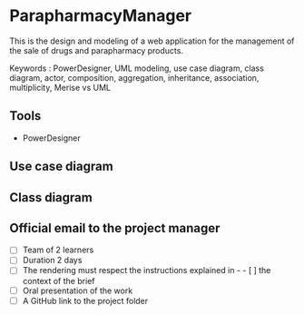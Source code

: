 # ParapharmacyManager
This is the design and modeling of a web application for the management of the sale of drugs and parapharmacy products.

Keywords :
PowerDesigner, UML modeling, use case diagram, class diagram, actor, composition, aggregation, inheritance, association, multiplicity, Merise vs UML


## Tools

- PowerDesigner

## Use case diagram


## Class diagram


## Official email to the project manager

- [ ] Team of 2 learners
- [ ] Duration 2 days
- [ ] The rendering must respect the instructions explained in - - [ ] the context of the brief
- [ ] Oral presentation of the work
- [ ] A GitHub link to the project folder